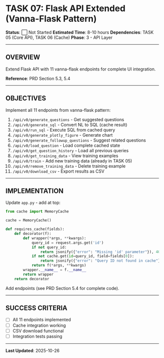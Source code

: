 # TASK 07: Flask API Extended (Vanna-Flask Pattern)

**Status**: ⬜ Not Started
**Estimated Time**: 8-10 hours
**Dependencies**: TASK 05 (Core API), TASK 06 (Cache)
**Phase**: 3 - API Layer

---

## OVERVIEW

Extend Flask API with 11 vanna-flask endpoints for complete UI integration.

**Reference**: PRD Section 5.3, 5.4

---

## OBJECTIVES

Implement all 11 endpoints from vanna-flask pattern:
1. `/api/v0/generate_questions` - Get suggested questions
2. `/api/v0/generate_sql` - Convert NL to SQL (cache result)
3. `/api/v0/run_sql` - Execute SQL from cached query
4. `/api/v0/generate_plotly_figure` - Generate chart
5. `/api/v0/generate_followup_questions` - Suggest related questions
6. `/api/v0/load_question` - Load complete cached state
7. `/api/v0/get_question_history` - Load all previous queries
8. `/api/v0/get_training_data` - View training examples
9. `/api/v0/train` - Add new training data (already in TASK 05)
10. `/api/v0/remove_training_data` - Delete training example
11. `/api/v0/download_csv` - Export results as CSV

---

## IMPLEMENTATION

Update `app.py` - add at top:

```python
from cache import MemoryCache

cache = MemoryCache()

def requires_cache(fields):
    def decorator(f):
        def wrapper(*args, **kwargs):
            query_id = request.args.get('id')
            if not query_id:
                return jsonify({"error": "Missing 'id' parameter"}), 400
            if not cache.get(id=query_id, field=fields[0]):
                return jsonify({"error": "Query ID not found in cache"}), 404
            return f(*args, **kwargs)
        wrapper.__name__ = f.__name__
        return wrapper
    return decorator
```

Add endpoints (see PRD Section 5.4 for complete code).

---

## SUCCESS CRITERIA

- [ ] All 11 endpoints implemented
- [ ] Cache integration working
- [ ] CSV download functional
- [ ] Integration tests passing

---

**Last Updated**: 2025-10-26
